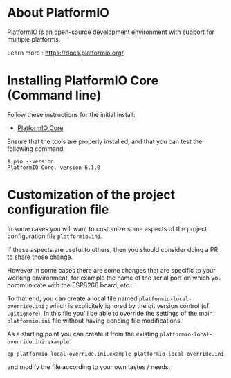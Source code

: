 # About PlatformIO

PlatformIO is an open-source development environment with support for multiple platforms.

Learn more : https://docs.platformio.org/

# Installing PlatformIO Core (Command line)

Follow these instructions for the initial install:
* [PlatformIO Core](http://docs.platformio.org/page/core.html)

Ensure that the tools are properly installed, and that you can test the following command:
```
$ pio --version
PlatformIO Core, version 6.1.0
```

# Customization of the project configuration file

In some cases you will want to customize some aspects of the project configuration file `platformio.ini`.

If these aspects are useful to others, then you should consider doing a PR to share those change.

However in some cases there are some changes that are specific to your working environment, for example the
name of the serial port on which you communicate with the ESP8266 board, etc...

To that end, you can create a local file named `platformio-local-override.ini` ; which is explicitely ignored
by the git version control (cf `.gitignore`).
In this file you'll be able to override the settings of the main `platformio.ini` file without having pending
file modifications.

As a starting point you can create it from the existing `platformio-local-override.ini.example`:
```
cp platformio-local-override.ini.example platformio-local-override.ini
```
and modify the file according to your own tastes / needs.
